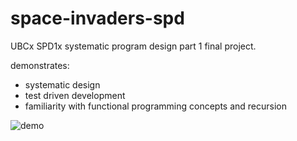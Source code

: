 # space-invaders-spd
UBCx SPD1x systematic program design part 1 final project.

demonstrates:
- systematic design
- test driven development
- familiarity with functional programming concepts and recursion


![demo](https://github.com/user-attachments/assets/f0c35c9c-7095-4a80-8c19-e3594ec309c2)
